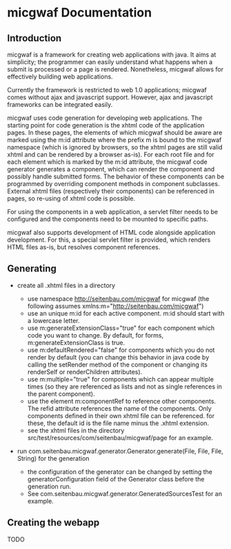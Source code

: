 micgwaf Documentation
=====================

Introduction
------------

micgwaf is a framework for creating web applications with java. It aims at simplicity; the programmer can
easily understand what happens when a submit is processed or a page is rendered.
Nonetheless, micgwaf allows for effectively building web applications.

Currently the framework is restricted to web 1.0 applications; micgwaf comes without ajax and javascript
support. However, ajax and javascript frameworks can be integrated easily.

micgwaf uses code generation for developing web applications. 
The starting point for code generation is the xhtml code of the application pages.
In these pages, the elements of which micgwaf should be aware are marked using the m:id attribute 
where the prefix m is bound to the micgwaf namespace 
(which is ignored by browsers, so the xhtml pages are still valid xhtml and can be rendered by a 
browser as-is).
For each root file and for each element which is marked by the m:id attribute, the micgwaf code generator
generates a component, which can render the component and possibly handle submitted forms.
The behavior of these components can be programmed by overriding component methods in component subclasses.
External xhtml files (respectively their components) can be referenced in pages, so re-using of xhtml
code is possible.

For using the components in a web application, a servlet filter needs to be configured and
the components need to be mounted to specific paths.

micgwaf also supports development of HTML code alongside application development.
For this, a special servlet filter is provided, which renders HTML files as-is, but resolves component
references.

Generating
----------

- create all .xhtml files in a directory
  - use namespace http://seitenbau.com/micgwaf for micgwaf 
    (the following assumes xmlns:m="http://seitenbau.com/micgwaf")
  - use an unique m:id for each active component. m:id should start with a lowercase letter.
  - use m:generateExtensionClass="true" for each component which code you want to change.
    By default, for forms,  m:generateExtensionClass is true.
  - use m:defaultRendered="false" for components which you do not render by default
    (you can change this behavior in java code by calling the setRender method of the component or changing its 
    renderSelf or renderChildren attributes).
  - use m:multiple="true" for components which can appear multiple times (so they are referenced as lists
    and not as single references in the parent component).
  - use the element m:componentRef to reference other components. The refid attribute references the name
    of the components. Only components defined in their own xhtml file can be referenced. for these,
    the default id is the file name minus the .xhtml extension.
  - see the xhtml files in the directory src/test/resources/com/seitenbau/micgwaf/page for an example.

- run com.seitenbau.micgwaf.generator.Generator.generate(File, File, File, String) for the generation
  - the configuration of the generator can be changed by setting the generatorConfiguration
    field of the Generator class before the generation run.
  - See com.seitenbau.micgwaf.generator.GeneratedSourcesTest for an example.

Creating the webapp
-------------------
TODO
  
